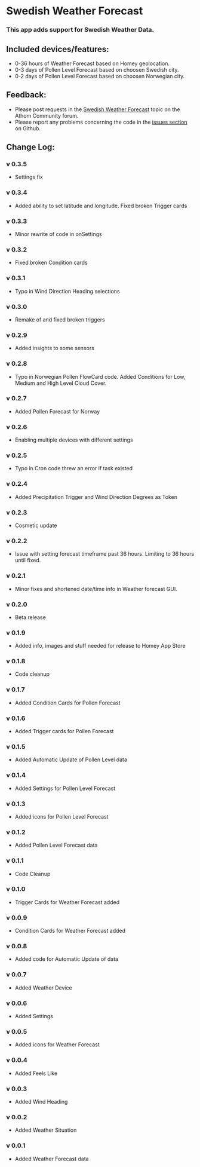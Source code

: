 # Swedish Weather Forecast

### This app adds support for Swedish Weather Data.

## Included devices/features:
* 0-36 hours of Weather Forecast based on Homey geolocation.
* 0-3 days of Pollen Level Forecast based on choosen Swedish city.
* 0-2 days of Pollen Level Forecast based on choosen Norwegian city.

## Feedback:
* Please post requests in the [Swedish Weather Forecast](https://community.athom.com/t/swedish-weather-forecast/) topic on the Athom Community forum.
* Please report any problems concerning the code in the [issues section](https://github.com/JohanBendz/se.swefa/issues) on Github.

## Change Log:

### v 0.3.5
* Settings fix
### v 0.3.4
* Added ability to set latitude and longitude. Fixed broken Trigger cards
### v 0.3.3
* Minor rewrite of code in onSettings
### v 0.3.2
* Fixed broken Condition cards
### v 0.3.1
* Typo in Wind Direction Heading selections
### v 0.3.0
* Remake of and fixed broken triggers 
### v 0.2.9
* Added insights to some sensors
### v 0.2.8
* Typo in Norwegian Pollen FlowCard code. Added Conditions for Low, Medium and High Level Cloud Cover.
### v 0.2.7
* Added Pollen Forecast for Norway
### v 0.2.6
* Enabling multiple devices with different settings
### v 0.2.5
* Typo in Cron code threw an error if task existed
### v 0.2.4
* Added Precipitation Trigger and Wind Direction Degrees as Token
### v 0.2.3
* Cosmetic update
### v 0.2.2
* Issue with setting forecast timeframe past 36 hours. Limiting to 36 hours until fixed.
### v 0.2.1
* Minor fixes and shortened date/time info in Weather forecast GUI. 
### v 0.2.0
* Beta release
### v 0.1.9
* Added info, images and stuff needed for release to Homey App Store
### v 0.1.8
* Code cleanup 
### v 0.1.7
* Added Condition Cards for Pollen Forecast
### v 0.1.6
* Added Trigger cards for Pollen Forecast
### v 0.1.5
* Added Automatic Update of Pollen Level data
### v 0.1.4
* Added Settings for Pollen Level Forecast
### v 0.1.3
* Added icons for Pollen Level Forecast
### v 0.1.2
* Added Pollen Level Forecast data
### v 0.1.1
* Code Cleanup
### v 0.1.0
* Trigger Cards for Weather Forecast added
### v 0.0.9
* Condition Cards for Weather Forecast added
### v 0.0.8
* Added code for Automatic Update of data
### v 0.0.7
* Added Weather Device
### v 0.0.6
* Added Settings
### v 0.0.5
* Added icons for Weather Forecast
### v 0.0.4
* Added Feels Like
### v 0.0.3
* Added Wind Heading
### v 0.0.2
* Added Weather Situation
### v 0.0.1
* Added Weather Forecast data
